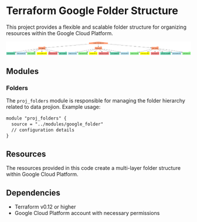 # Terraform Google Folder Structure

This project provides a flexible and scalable folder structure for organizing resources within the Google Cloud Platform.

![Bussines Unit Folder Structure](img/bu-folders.png)

## Modules

### Folders
The `proj_folders` module is responsible for managing the folder hierarchy related to data projion.
Example usage:
```hcl
module "proj_folders" {
  source = "../modules/google_folder"
  // configuration details
}
```

## Resources

The resources provided in this code create a multi-layer folder structure within Google Cloud Platform.

## Dependencies

- Terraform v0.12 or higher
- Google Cloud Platform account with necessary permissions
